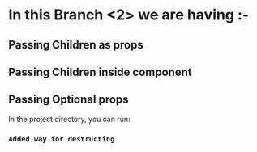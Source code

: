 # In this Branch <2> we are having :-

## Passing Children as props

## Passing Children inside component

## Passing Optional props

In the project directory, you can run:

### `Added way for destructing`
